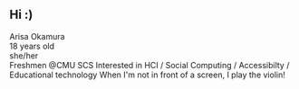 ## Hi :)
Arisa Okamura  
18 years old  
she/her  
Freshmen @CMU SCS
Interested in HCI / Social Computing / Accessibilty / Educational technology
When I'm not in front of a screen, I play the violin!
